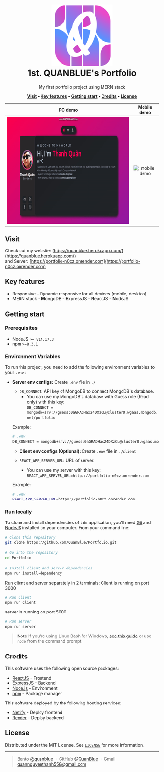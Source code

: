 <h1 align="center">
  <img src="./assets/favicon.png" alt="icon" width="200"></img>
  <br>
  <b>1st. QUANBLUE's Portfolio</b>
</h1>

<p align="center">My first portfolio project using MERN stack</p>

<p align="center">
  <b>
    <a href="#visit">Visit</a> •
    <a href="#key-features">Key features</a> •
    <a href="#getting-start">Getting start</a> •
    <a href="#credits">Credits</a> •
    <a href="#license">License</a>
  </b>
</p>

|                           PC demo                            |                             Mobile demo                              |
| :----------------------------------------------------------: | :------------------------------------------------------------------: |
| <img src="./assets/pc-demo.gif" height="350" alt="pc demo"/> | <img src="./assets/mobile-demo.gif" height="350" alt="mobile demo"/> |

## Visit

Check out my website: [https://quanblue.herokuapp.com/](https://quanblue.herokuapp.com/)  
and Server: [https://portfolio-n0cz.onrender.com](https://portfolio-n0cz.onrender.com)

## Key features

-  Responsive - Dynamic responsive for all devices (mobile, desktop)
-  MERN stack - **M**ongoDB - **E**xpressJS - **R**eactJS - **N**odeJS

## Getting start

### Prerequisites

-  NodeJS `>= v14.17.3`
-  npm `>=8.3.1`

### Environment Variables

To run this project, you need to add the following environment variables to your `.env` :

-  **Server env configs:** Create `.env` file in `./`

   -  `DB_CONNECT`: API key of MongoDB to connect MongoDB's database.
      -  You can use my MongoDB's database with Guess role (Read only) with this key:  
         `DB_CONNECT = mongodb+srv://guess:0aGRADHax24DXzCL@cluster0.wgaas.mongodb.net/portfolio`

   Example:

   ```sh
   # .env
   DB_CONNECT = mongodb+srv://guess:0aGRADHax24DXzCL@cluster0.wgaas.mongodb.net/portfolio
   ```

   -  **Client env configs (Optional):** Create `.env` file in `./client`

   -  `REACT_APP_SERVER_URL`: URL of server.
      -  You can use my server with this key:  
         `REACT_APP_SERVER_URL=https://portfolio-n0cz.onrender.com`

   Example:

   ```sh
   # .env
   REACT_APP_SERVER_URL=https://portfolio-n0cz.onrender.com
   ```

### Run locally

To clone and install dependencies of this application, you'll need [Git](https://git-scm.com) and [NodeJS](https://nodejs.org/en) installed on your computer. From your command line:

```bash
# Clone this repository
git clone https://github.com/QuanBlue/Portfolio.git

# Go into the repository
cd Portfolio

# Install client and server dependencies
npm run install-dependency
```

Run client and server separately in 2 terminals:
Client is running on port 3000

```sh
# Run client
npm run client
```

server is running on port 5000

```sh
# Run server
npm run server
```

> **Note**
> If you're using Linux Bash for Windows, [see this guide](https://www.howtogeek.com/261575/how-to-run-graphical-linux-desktop-applications-from-windows-10s-bash-shell/) or use `node` from the command prompt.

## Credits

This software uses the following open source packages:

-  [ReactJS](https://react.dev/) - Frontend
-  [ExpressJS](https://expressjs.com/) - Backend
-  [Node.js](https://nodejs.org/) - Environment
-  [npm](https://www.npmjs.com/) - Package manager

This software deployed by the following hosting services:

-  [Netlify](https://www.netlify.com/) - Deploy frontend
-  [Render](https://render.com/) - Deploy backend

## License

Distributed under the MIT License. See <a href="./LICENSE">`LICENSE`</a> for more information.

---

> Bento [@quanblue](https://bento.me/quanblue) &nbsp;&middot;&nbsp;
> GitHub [@QuanBlue](https://github.com/QuanBlue) &nbsp;&middot;&nbsp; Gmail quannguyenthanh558@gmail.com
